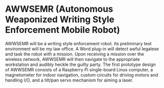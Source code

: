 AWWSEMR (Autonomous Weaponized Writing Style Enforcement Mobile Robot)
======================================================================



AWWSEMR will be a writing style enforcement robot. Its preliminary test environment 
will be my law office. A Word plug-in will detect awful legalese and task the robot 
with a mission. Upon receiving a mission over the wireless network, AWWSEMR will then 
navigate to the appropriate workstation and audibly heckle the guilty party. The first 
prototype design of AWWSEMR consists of a Raspberry Pi single-board Linux computer, 
a magnetometer for indoor navigation, custom circuits for driving motors and handling 
I/O, and a tilt/pan servo mechanism for aiming a laser.
